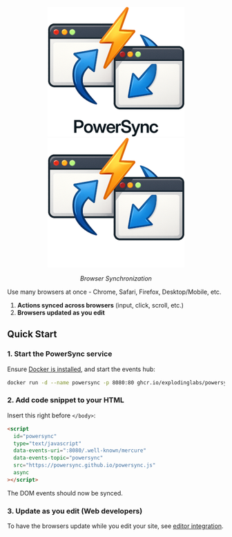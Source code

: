 <p align="center">
  <img alt="Logo" height="300" src="https://github.com/explodinglabs/powersync/blob/main/images/logo-light.png?raw=true#gh-light-mode-only" />
  <img alt="Logo" height="300" src="https://github.com/explodinglabs/powersync/blob/main/images/logo-dark.png?raw=true#gh-dark-mode-only" />
</p>

<p align="center">
  <i>Browser Synchronization</i>
</p>

Use many browsers at once - Chrome, Safari, Firefox, Desktop/Mobile, etc.

1. **Actions synced across browsers** (input, click, scroll, etc.)
2. **Browsers updated as you edit**

## Quick Start

### 1. Start the PowerSync service

Ensure [Docker is installed](https://docs.docker.com/get-docker/), and start the
events hub:

```sh
docker run -d --name powersync -p 8080:80 ghcr.io/explodinglabs/powersync
```

### 2. Add code snippet to your HTML

Insert this right before `</body>`:

```html
<script
  id="powersync"
  type="text/javascript"
  data-events-uri=":8080/.well-known/mercure"
  data-events-topic="powersync"
  src="https://powersync.github.io/powersync.js"
  async
></script>
```

The DOM events should now be synced.

### 3. Update as you edit (Web developers)

To have the browsers update while you edit your site, see [editor
integration]().
